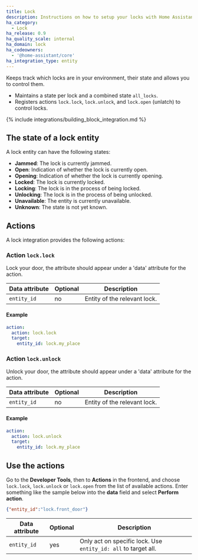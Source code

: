 ```yaml
---
title: Lock
description: Instructions on how to setup your locks with Home Assistant.
ha_category:
  - Lock
ha_release: 0.9
ha_quality_scale: internal
ha_domain: lock
ha_codeowners:
  - '@home-assistant/core'
ha_integration_type: entity
---
```


Keeps track which locks are in your environment, their state and allows you to control them.

- Maintains a state per lock and a combined state `all_locks`.
- Registers actions `lock.lock`, `lock.unlock`, and `lock.open` (unlatch) to control locks.

{% include integrations/building_block_integration.md %}

## The state of a lock entity

A lock entity can have the following states:

- **Jammed**: The lock is currently jammed.
- **Open**: Indication of whether the lock is currently open.
- **Opening**: Indication of whether the lock is currently opening.
- **Locked**: The lock is currently locked.
- **Locking**: The lock is in the process of being locked.
- **Unlocking**: The lock is in the process of being unlocked.
- **Unavailable**: The entity is currently unavailable.
- **Unknown**: The state is not yet known.

## Actions

A lock integration provides the following actions:

### Action `lock.lock` 

Lock your door, the attribute should appear under a 'data' attribute for the action.

| Data attribute | Optional | Description                  |
| -------------- | -------- | ---------------------------- |
| `entity_id`    | no       | Entity of the relevant lock. |

#### Example

```yaml
action:
  action: lock.lock
  target:
    entity_id: lock.my_place
```

### Action `lock.unlock` 

Unlock your door, the attribute should appear under a 'data' attribute for the action.

| Data attribute | Optional | Description                  |
| -------------- | -------- | ---------------------------- |
| `entity_id`    | no       | Entity of the relevant lock. |

#### Example

```yaml
action:
  action: lock.unlock
  target:
    entity_id: lock.my_place
```

## Use the actions

Go to the **Developer Tools**, then to **Actions** in the frontend, and choose `lock.lock`, `lock.unlock` or `lock.open` from the list of available actions. Enter something like the sample below into the **data** field and select **Perform action**.

```json
{"entity_id":"lock.front_door"}
```

| Data attribute | Optional | Description                                                    |
| -------------- | -------- | -------------------------------------------------------------- |
| `entity_id`    | yes      | Only act on specific lock. Use `entity_id: all` to target all. |
